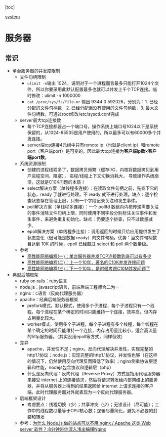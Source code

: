
[toc]

[system](./system.md)

# 服务器

## 常识

* 单台服务器的并发度限制
    * 文件句柄限制
        * `ulimit -n`输出 1024，说明对于一个进程而言最多只能打开1024个文件，所以你要采用此默认配置最多也就可以并发上千个TCP连接。临时修改：ulimit -n 1000000
        * `cat /proc/sys/fs/file-nr` 输出 9344 0 592026，分别为：1. 已经分配的文件句柄数，2. 已经分配但没有使用的文件句柄数，3. 最大文件句柄数。可通过root修改/etc/sysctl.conf完成
    * server最大tcp连接数
        * 每个TCP连接都要占一个端口号。操作系统上端口号1024以下是系统保留的，从1024-65535是用户使用的，所以最多可以有60000多个并发连接。
        * server端tcp连接4元组中只有remote ip（也就是client ip）和remote port（客户端port）是可变的，因此最大tcp连接为**客户端ip数×客户端port数**。
    * 系统资源限制
        * 创建的进程线程多了，数据拷贝频繁（缓存I/O、内核将数据拷贝到用户进程空间、阻塞）， 进程/线程上下文切换消耗大， 导致操作系统崩溃，这就是C10K问题的本质！
        * select解决方案（单线程多连接）：在读取文件句柄之前，先查下它的状态，ready 了就进行处理，不 ready 就不进行处理。缺点：逐个检查状态存在管理上限，只有一个字段记录关注和发生事件。
        * poll解决方案（单线程多连接）：一个 pollfd 数组向内核传递需要关注的事件消除文件句柄上限，同时使用不同字段分别标注关注事件和发生事件，来避免重复初始化。缺点：仍要逐个排查，只不过数量减少。
        * epoll解决方案（单线程多连接）：调用返回的时候只给应用提供发生了状态变化（很可能是数据 ready）的文件句柄。优势：当文件句柄数目达到 10K 的时候，epoll 已经超过 select 和 poll 两个数量级。
    * 参考
        * [高性能网络编程(一)：单台服务器并发TCP连接数到底可以有多少](http://www.52im.net/thread-561-1-1.html)
        * [高性能网络编程(二)：上一个10年，著名的C10K并发连接问题](http://www.52im.net/thread-566-1-1.html)
        * [高性能网络编程(三)：下一个10年，是时候考虑C10M并发问题了](http://www.52im.net/thread-568-1-1.html)
* 典型后端框架
    * ruby on rails：ruby语言
    * node.js：javascript语言，前端后端工程师合二为一
    * nginx：c语言（反向代理服务器）
    * apache：经典后端服务器框架
        * prefork模式，默认模式，使用多个子进程，每个子进程只有一个线程。每个进程在某个确定的时间只能维持一个连接，效率高，但内存占用量比较大。
        * worker模式，使用多个子进程，每个子进程有多个线程，每个线程在某个确定的时间只能维持一个连接，内存占用量比较小，适合高流量的http服务器。（其实没用epoll等方式，同样低效）
    * 差异
        * apache，并发性不足；nginx，反向代理解决并发性，实现完整的http1.1协议；node.js：实现完整的http1.1协议，并发性也够（在这样的情况下，仍然使用反向代理反而降低了效率）；nginx侧重协议层逻辑和性能，nodejs包含协议和逻辑层（php）
        * 什么是反向代理：反向代理（Reverse Proxy）方式是指用代理服务器来接受 internet 上的连接请求，然后将请求转发给内部网络上的服务器，并将从服务器上得到的结果返回给 internet 上请求连接的客户端，此时代理服务器对外就表现为一个反向代理服务器。
    * 后端框架设计
        * 考虑要点：线程切换（少）；共享冲突（少）；无锁设计（尽可能）；工作中的线程数尽量等于CPU核心数；逻辑尽量简化，避免不必要的封装和转发
    * 参考：[为什么 Node.js 做的站点可以不用 nginx / Apache 这类 Web server 软件？](https://www.zhihu.com/question/20262642);[8分钟带你深入浅出搞懂Nginx](https://zhuanlan.zhihu.com/p/34943332)